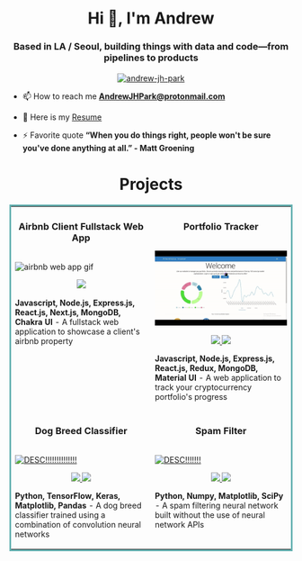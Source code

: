 <h1 align="center">Hi 👋, I'm Andrew</h1>
<h3 align="center">Based in LA / Seoul, building things with data and code—from pipelines to products</h3>
<p align="center">
<a href="https://linkedin.com/in/andrew-jh-park" target="blank"><img align="center" src="https://raw.githubusercontent.com/rahuldkjain/github-profile-readme-generator/master/src/images/icons/Social/linked-in-alt.svg" alt="andrew-jh-park" height="30" width="40" /></a>
</p>

<!-- - 👨‍💻 All of my projects are available on my [portfolio](https://andrewjpark.netlify.app/) -->

- 📫 How to reach me **AndrewJHPark@protonmail.com**

- 📄 Here is my [Resume](https://andrewjpark.netlify.app/assets/Resume%20-%20Andrew%20Park.pdf) <!--and [CV](https://andrewjpark.netlify.app/assets/Andrew%20Park%20CV.pdf) -->


- ⚡ Favorite quote **“When you do things right, people won't be sure you've done anything at all.” - Matt Groening**

<!-- <h3 align="left">Connect with me:</h3> -->

<!-- <p><img align="center" src="https://github-readme-stats.vercel.app/api/top-langs?username=parkshub&show_icons=true&locale=en&layout=compact" alt="parkshub" /></p> -->

<!-- ![Codewars](https://github.r2v.ch/codewars?user=parkshub) -->


<h1 align="center">Projects</h1>
<table bordercolor="#66b2b2">
  
  <tr>
    <td width="50%" valign="top">
      <h3 align="center">Airbnb Client Fullstack Web App</h3>
        <br />
<!--         <a target="_blank" href="PROJECT 1 LINK!!!!!!!!!!!!!!!! MIGHT NOT WANT TO LINK HERE THOUGH"> -->
            <img src="images/Airbnb Website.gif" width="100%" alt="airbnb web app gif"/>
<!--         </a> -->
        <br />
        <p align="center">
          
  
  <a href="http://peculiarnestbnb.com/" target="_blank">
    <img src="https://img.shields.io/static/v1?label=|&message=WEBSITE&color=cdf998&style=plastic&logo=wordpress&logo-color=white"/>
  </a>
      </p>
        <p><strong>Javascript, Node.js, Express.js, React.js, Next.js, MongoDB, Chakra UI </strong> - A fullstack web application to showcase a client's airbnb property</p>
    </td>
    <td width="50%" valign="top">
      <h3 align="center">Portfolio Tracker</h3>
        <br />
<!--       <a target="_blank" href="PROJECT 2 LINK!!!!!!!!!!!! MIGHT NOT WANT TO LINK HERE THOUGH"> -->
            <img src="images/Portfolio Tracker Gif.gif" width="100%"  alt="Portfolio tracking web application gif"/>
<!--         </a> -->
        <br />
        <p align="center">
          
  <a href="https://github.com/parkshub/portfolio-tracker-part-2" target="_blank">
    <img src="https://img.shields.io/static/v1?label=|&message=REPO&color=23555f&style=plastic&logo=github&logo-color=white"/>
  </a>
  <a href="https://crypto-portfolio-tracker-61f20615e34f.herokuapp.com/" target="_blank">
    <img src="https://img.shields.io/static/v1?label=|&message=WEBSITE&color=cdf998&style=plastic&logo=wordpress&logo-color=white"/>
  </a>
      </p>
        <p><strong>Javascript, Node.js, Express.js, React.js, Redux, MongoDB, Material UI</strong> - A web application to track your cryptocurrency portfolio's progress</p>
    </td>
  </tr>
  
  <tr>
    <td width="50%" valign="top">
      <h3 align="center">Dog Breed Classifier</h3>
      <br />
        <a target="_blank" href="https://neural-network-breed-classifier.netlify.app/">
          <img src="images/Breed Classifier Gif.gif" width="100%" alt="DESC!!!!!!!!!!!!!!"/>
        </a>
      <br />
        <p align="center">
  <a href="https://github.com/parkshub/python-neural-network-dog-breed-classifier" target="_blank">
    <img src="https://img.shields.io/static/v1?label=|&message=REPO&color=23555f&style=plastic&logo=github&logo-color=white"/>
  </a>
  <a href="https://neural-network-breed-classifier.netlify.app/" target="_blank">
    <img src="https://img.shields.io/static/v1?label=|&message=WEBSITE&color=cdf998&style=plastic&logo=wordpress&logo-color=white"/>
  </a>
      </p>
        <p><strong>Python, TensorFlow, Keras, Matplotlib, Pandas</strong> - A dog breed classifier trained using a combination of convolution neural networks</p>
    </td>
    <td width="50%" valign="top">
      <h3 align="center">Spam Filter</h3>
        <br />
        <a target="_blank" href="https://github.com/parkshub/python-neural-network-spam-ham-classifier/blob/main/neural_network.ipynb">
          <img src="images/Spam Gif.gif" width="100%" alt="DESC!!!!!!!"/>
        </a>
        <br />
        <p align="center">
          
  <a href="https://github.com/parkshub/python-neural-network-spam-ham-classifier" target="_blank">
    <img src="https://img.shields.io/static/v1?label=|&message=REPO&color=23555f&style=plastic&logo=github&logo-color=white"/>
  </a>
  <a href="https://github.com/parkshub/python-neural-network-spam-ham-classifier/blob/main/neural_network.ipynb" target="_blank">
    <img src="https://img.shields.io/static/v1?label=|&message=WEBSITE&color=cdf998&style=plastic&logo=wordpress&logo-color=white"/>
  </a>
      </p>
        <p><strong>Python, Numpy, Matplotlib, SciPy</strong> - A spam filtering neural network built without the use of neural network APIs</p>
    </td>
  </tr>
</table>

